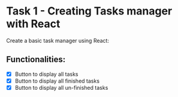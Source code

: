 # Task 1 - Creating Tasks manager with React

Create a basic task manager using React:

## Functionalities:

- [x] Button to display all tasks
- [x] Button to display all finished tasks
- [x] Button to display all un-finished tasks
